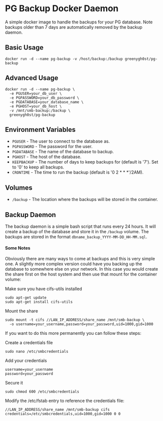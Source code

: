 # PG Backup Docker Daemon
A simple docker image to handle the backups for your PG database. Note backups older than 7 days are automatically removed by the backup daemon.

## Basic Usage
```
docker run -d --name pg-backup -v /host/backup:/backup greenygh0st/pg-backup
```

## Advanced Usage
```
docker run -d --name pg-backup \
  -e PGUSER=your_db_user \
  -e PGPASSWORD=your_db_password \
  -e PGDATABASE=your_database_name \
  -e PGHOST=your_db_host \
  -v /mnt/smb-backup:/backup \
  greenygh0st/pg-backup
```

## Environment Variables
- `PGUSER` - The user to connect to the database as.
- `PGPASSWORD` - The password for the user.
- `PGDATABASE` - The name of the database to backup.
- `PGHOST` - The host of the database.
- `KEEPBACKUP` - The number of days to keep backups for (default is '7'). Set to '0' to keep all backups.
- `CRONTIME` - The time to run the backup (default is '0 2 * * *'/2AM).

## Volumes
- `/backup` - The location where the backups will be stored in the container.

## Backup Daemon
The backup daemon is a simple bash script that runs every 24 hours. It will create a backup of the database and store it in the `/backup` volume. The backups are stored in the format `dbname_backup_YYYY-MM-DD_HH-MM.sql`.

#### Some Notes
Obviously there are many ways to come at backups and this is very simple one. A slightly more complex version could have you backing up the database to somewhere else on your network. In this case you would create the share first on the host system and then use that mount for the container volume:

Make sure you have cifs-utils installed
```
sudo apt-get update
sudo apt-get install cifs-utils
```

Mount the share
```
sudo mount -t cifs //LAN_IP_ADDRESS/share_name /mnt/smb-backup \
  -o username=your_username,password=your_password,uid=1000,gid=1000
```

If you want to do this more permanently you can follow these steps:

Create a credentials file
```
sudo nano /etc/smbcredentials
```

Add your credentials
```
username=your_username
password=your_password
```

Secure it
```
sudo chmod 600 /etc/smbcredentials
```

Modify the /etc/fstab entry to reference the credentials file:
```
//LAN_IP_ADDRESS/share_name /mnt/smb-backup cifs credentials=/etc/smbcredentials,uid=1000,gid=1000 0 0
```